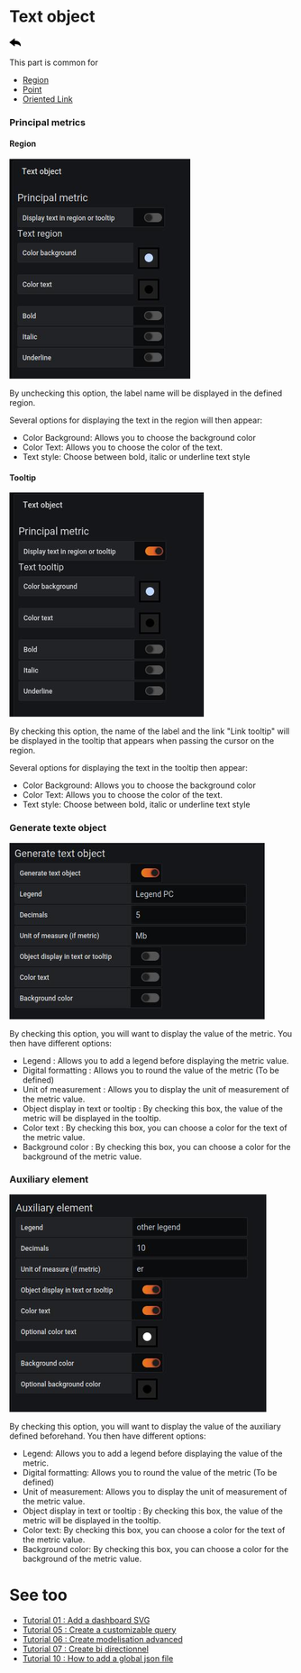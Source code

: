 # Text object

[![](../../screenshots/other/Go-back.png)](coordinates.md)

This part is common for

- [Region](coordinates-space-region.md)
- [Point](coordinates-space-point.md)
- [Oriented Link](coordinates-space-link.md)

### Principal metrics

#### Region

![text object](../../screenshots/editor/coordinates/text-object/textobject-principal-region.jpg)

By unchecking this option, the label name will be displayed in the defined region.

Several options for displaying the text in the region will then appear:

- Color Background: Allows you to choose the background color
- Color Text: Allows you to choose the color of the text.
- Text style: Choose between bold, italic or underline text style

#### Tooltip

![text object](../../screenshots/editor/coordinates/text-object/textobject-principal-tooltips.jpg)

By checking this option, the name of the label and the link "Link tooltip" will be displayed in the tooltip that appears when passing the cursor on the region.

Several options for displaying the text in the tooltip then appear:

- Color Background: Allows you to choose the background color
- Color Text: Allows you to choose the color of the text.
- Text style: Choose between bold, italic or underline text style

### Generate texte object

![text object](../../screenshots/editor/coordinates/text-object/textobject-generate.jpg)

By checking this option, you will want to display the value of the metric. You then have different options:

- Legend : Allows you to add a legend before displaying the metric value.
- Digital formatting : Allows you to round the value of the metric (To be defined)
- Unit of measurement : Allows you to display the unit of measurement of the metric value.
- Object display in text or tooltip : By checking this box, the value of the metric will be displayed in the tooltip.
- Color text : By checking this box, you can choose a color for the text of the metric value.
- Background color : By checking this box, you can choose a color for the background of the metric value.

### Auxiliary element

![text object](../../screenshots/editor/coordinates/text-object/textobject-auxiliary.jpg)

By checking this option, you will want to display the value of the auxiliary defined beforehand. You then have different options:

- Legend: Allows you to add a legend before displaying the value of the metric.
- Digital formatting: Allows you to round the value of the metric (To be defined)
- Unit of measurement: Allows you to display the unit of measurement of the metric value.
- Object display in text or tooltip : By checking this box, the value of the metric will be displayed in the tooltip.
- Color text: By checking this box, you can choose a color for the text of the metric value.
- Background color: By checking this box, you can choose a color for the background of the metric value.

# See too

- [Tutorial 01 : Add a dashboard SVG](../demo/tutorial01.md)
- [Tutorial 05 : Create a customizable query](../demo/tutorial05.md)
- [Tutorial 06 : Create modelisation advanced](../demo/tutorial06.md)
- [Tutorial 07 : Create bi directionnel](../demo/tutorial07.md)
- [Tutorial 10 : How to add a global json file](../demo/tutorial10.md)
